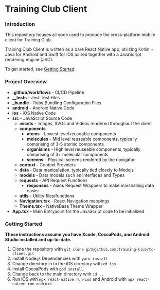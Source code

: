 # Training Club Client
### Introduction
This repository houses all code used to produce the cross-platform mobile client for Training Club.  
  
Training Club Client is written as a bare React Native app, utilizing Kotlin + Java for Android and Swift for iOS paired together with a JavaScript rendering engine (JSC).  
  
To get started, see [Getting Started]('')  
  
### Project Overview
* **.github/workflows** - CI/CD Pipeline
* **__tests** - Jest Test Files
* **_bundle** - Ruby Bundling Configuration Files
* **android** - Android Native Code
* **ios** - iOS Native Code
* **src** - JavaScript Source Code
  * **assets** - Images, SVGs and Videos rendered throughout the client
  * **components**
    * **atoms** - Lowest level reuseable components
    * **molecules** - Mid level reuseable components, typically comprising of 3-5 atomic components
    * **organisims** - High level reuseable components, typically comprising of 3+ molecular components
    * **screens** - Physical screens rendered by the navigator
  * **context** - Context Providers
  * **data** - Data manipulation, typically tied closely to Models
  * **models** - Data models such as Interfaces and Types
  * **requests** - API Request Functions
    * **responses** - Axios Request Wrappers to make marshalling data easier
  * **utils** - Utility files/functions
  * **Navigation.tsx** - React Navigation mappings
  * **Theme.tsx** - NativeBase Theme Wrapper
* **App.tsx** - Main Entrypoint for the JavaScript code to be initialized  

### Getting Started
**These instructions assume you have Xcode, CocoaPods, and Android Studio installed and up-to-date.**
1. Clone the repository with `git clone git@github.com:Training-Club/tc-client.git`
2. Install Node.js Dependencies with `yarn install`
3. Change directory in to the iOS directory with `cd ios`
4. Install CocoaPods with `pod install`
5. Change back to the main directory with `cd ..`
6. Run iOS with `npx react-native run-ios` and Android with `npx react-native run-android`
    
